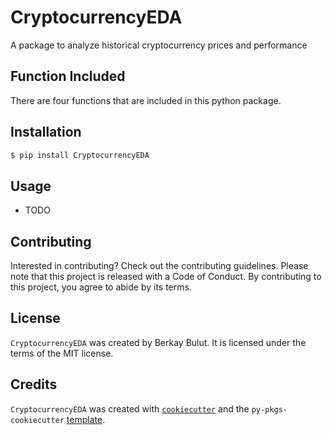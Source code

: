 # CryptocurrencyEDA

A package to analyze historical cryptocurrency prices and performance

## Function Included

There are four functions that are included in this python package.



## Installation

```bash
$ pip install CryptocurrencyEDA
```

## Usage

- TODO

## Contributing

Interested in contributing? Check out the contributing guidelines. Please note that this project is released with a Code of Conduct. By contributing to this project, you agree to abide by its terms.

## License

`CryptocurrencyEDA` was created by Berkay Bulut. It is licensed under the terms of the MIT license.

## Credits

`CryptocurrencyEDA` was created with [`cookiecutter`](https://cookiecutter.readthedocs.io/en/latest/) and the `py-pkgs-cookiecutter` [template](https://github.com/py-pkgs/py-pkgs-cookiecutter).
